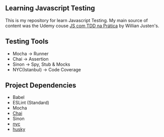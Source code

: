 ## Learning Javascript Testing

This is my repository for learn Javascript Testing. My main source of content was the Udemy couse [JS com TDD na Prática](https://www.udemy.com/js-com-tdd-na-pratica) by Willian Justen's.

## Testing Tools

- Mocha -> Runner
- Chai -> Assertion
- Sinon -> Spy, Stub & Mocks
- NYC(Istanbul) -> Code Coverage

## Project Dependencies

- Babel
- ESLint (Standard)
- Mocha
- [Chai](http://chaijs.com/)
- Sinon
- [nyc](https://github.com/istanbuljs/nyc) 
- [husky](https://github.com/typicode/husky)